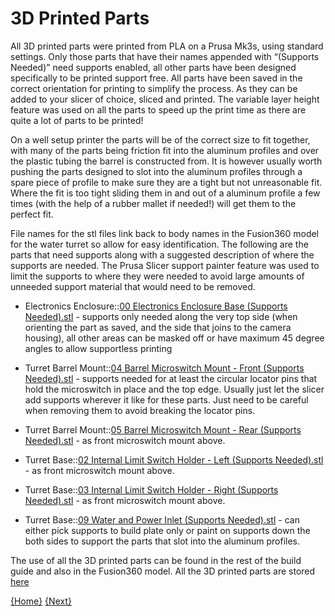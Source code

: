 # 3D Printed Parts

All 3D printed parts were printed from PLA on a Prusa Mk3s, using standard settings. Only those parts that have their names appended with “(Supports Needed)” need supports enabled, all other parts have been designed specifically to be printed support free. All parts have been saved in the correct orientation for printing to simplify the process. As they can be added to your slicer of choice, sliced and printed. The variable layer height feature was used on all the parts to speed up the print time as there are quite a lot of parts to be printed!

On a well setup printer the parts will be of the correct size to fit together, with many of the parts being friction fit into the aluminum profiles and over the plastic tubing the barrel is constructed from. It is however usually worth pushing the parts designed to slot into the aluminum profiles through a spare piece of profile to make sure they are a tight but not unreasonable fit. Where the fit is too tight sliding them in and out of a aluminum profile a few times (with the help of a rubber mallet if needed!) will get them to the perfect fit.

File names for the stl files link back to body names in the Fusion360 model for the water turret so allow for easy identification. The following are the parts that need supports along with a suggested description of where the supports are needed. The Prusa Slicer support painter feature was used to limit the supports to where they were needed to avoid large amounts of unneeded support material that would need to be removed.

* Electronics Enclosure::[00 Electronics Enclosure Base (Supports Needed).stl](https://github.com/neilbirtles/WaterAutoTurret/blob/main/3D%20Printable%20Parts/Electronics%20Enclosure/00%20Electronics%20Enclosure%20Base%20(Supports%20Needed).stl) - supports only needed along the very top side (when orienting the part as saved, and the side that joins to the camera housing), all other areas can be masked off or have maximum 45 degree angles to allow supportless printing

* Turret Barrel Mount::[04 Barrel Microswitch Mount - Front (Supports Needed).stl](https://github.com/neilbirtles/WaterAutoTurret/blob/main/3D%20Printable%20Parts/Turret%20Barrel%20Mount/04%20Barrel%20Microswitch%20Mount%20-%20Front%20(Supports%20Needed).stl) - supports needed for at least the circular locator pins that hold the microswitch in place and the top edge. Usually just let the slicer add supports wherever it like for these parts. Just need to be careful when removing them to avoid breaking the locator pins. 

* Turret Barrel Mount::[05 Barrel Microswitch Mount - Rear (Supports Needed).stl](https://github.com/neilbirtles/WaterAutoTurret/blob/main/3D%20Printable%20Parts/Turret%20Barrel%20Mount/05%20Barrel%20Microswitch%20Mount%20-%20Rear%20(Supports%20Needed).stl) - as front microswitch mount above.

* Turret Base::[02 Internal Limit Switch Holder - Left (Supports Needed).stl](https://github.com/neilbirtles/WaterAutoTurret/blob/main/3D%20Printable%20Parts/Turret%20Base/02%20Internal%20Limit%20Switch%20Holder%20-%20Left%20(Supports%20Needed).stl) - as front microswitch mount above.

* Turret Base::[03 Internal Limit Switch Holder - Right (Supports Needed).stl](https://github.com/neilbirtles/WaterAutoTurret/blob/main/3D%20Printable%20Parts/Turret%20Base/03%20Internal%20Limit%20Switch%20Holder%20-%20Right%20(Supports%20Needed).stl) - as front microswitch mount above.

* Turret Base::[09 Water and Power Inlet (Supports Needed).stl](https://github.com/neilbirtles/WaterAutoTurret/blob/main/3D%20Printable%20Parts/Turret%20Base/09%20Water%20and%20Power%20Inlet%20(Supports%20Needed).stl) - can either pick supports to build plate only or paint on supports down the both sides to support the parts that slot into the aluminum profiles. 

The use of all the 3D printed parts can be found in the rest of the build guide and also in the Fusion360 model. All the 3D printed parts are stored [here](https://github.com/neilbirtles/WaterAutoTurret/tree/main/3D%20Printable%20Parts)

[{Home}](https://github.com/neilbirtles/WaterAutoTurret/blob/main/docs/README.md) [{Next}](https://github.com/neilbirtles/WaterAutoTurret/blob/main/docs/MechanicalAssembly.md)
